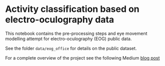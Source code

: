 # Activity classification based on electro-oculography data

This notebook contains the pre-processing steps and eye movement modelling attempt for electro-oculography (EOG) public data.

See the folder ```data/eog_office``` for details on the public dataset.

For a complete overview of the project see the following Medium [blog post](https://medium.com/@lastovko1997/classification-based-on-eye-movements-electro-oculography-7247d99b8e81)
